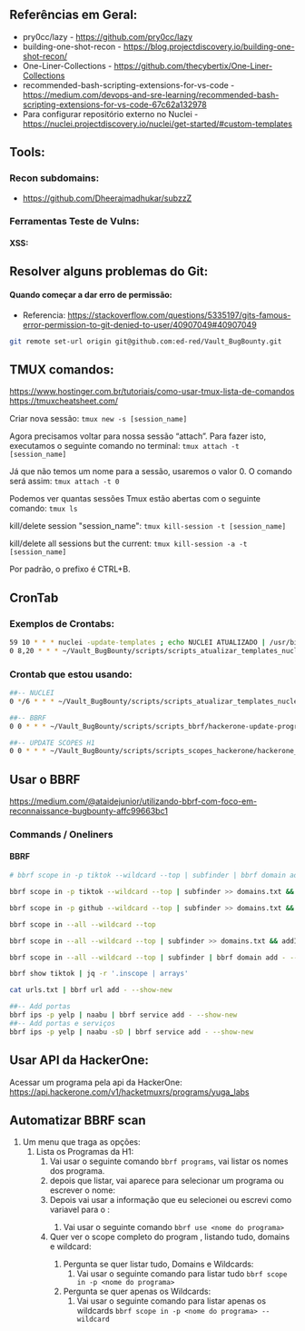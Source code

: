 ## Referências em Geral:
- pry0cc/lazy - https://github.com/pry0cc/lazy
- building-one-shot-recon - https://blog.projectdiscovery.io/building-one-shot-recon/
- One-Liner-Collections - https://github.com/thecybertix/One-Liner-Collections
- recommended-bash-scripting-extensions-for-vs-code - https://medium.com/devops-and-sre-learning/recommended-bash-scripting-extensions-for-vs-code-67c62a132978
- Para configurar repositório externo no Nuclei - https://nuclei.projectdiscovery.io/nuclei/get-started/#custom-templates

## Tools:
### Recon subdomains:
- https://github.com/Dheerajmadhukar/subzzZ

### Ferramentas Teste de Vulns:
#### XSS:


## Resolver alguns problemas do Git:
#### Quando começar a dar erro de permissão:
- Referencia:
    https://stackoverflow.com/questions/5335197/gits-famous-error-permission-to-git-denied-to-user/40907049#40907049
```bash
git remote set-url origin git@github.com:ed-red/Vault_BugBounty.git
```

## TMUX comandos:
https://www.hostinger.com.br/tutoriais/como-usar-tmux-lista-de-comandos
https://tmuxcheatsheet.com/

Criar nova sessão:
`tmux new -s [session_name]`

Agora precisamos voltar para nossa sessão “attach”. Para fazer isto, executamos o seguinte comando no terminal:
`tmux attach -t [session_name]`

Já que não temos um nome para a sessão, usaremos o valor 0. O comando será assim:
`tmux attach -t 0`

Podemos ver quantas sessões Tmux estão abertas com o seguinte comando:
`tmux ls`

kill/delete session "session_name":
`tmux kill-session -t [session_name]`

kill/delete all sessions but the current:
`tmux kill-session -a -t [session_name]`

Por padrão, o prefixo é CTRL+B.


## CronTab
### Exemplos de Crontabs:
```bash
59 10 * * * nuclei -update-templates ; echo NUCLEI ATUALIZADO | /usr/bin/notify >/dev/null 2>&1 >/dev/null 2>81
0 8,20 * * * ~/Vault_BugBounty/scripts/scripts_atualizar_templates_nuclei/setup_atualizar_templates_nuclei.sh ; echo NUCLEI ATUALIZADO - $(date) | $HOME/go/bin/notify >/dev/null 2>&1 >/dev/null 2>81

```
### Crontab que estou usando:
```bash
##-- NUCLEI
0 */6 * * * ~/Vault_BugBounty/scripts/scripts_atualizar_templates_nuclei/setup_atualizar_templates_nuclei.sh ; echo NUCLEI ATUALIZADO - $(date) | $HOME/go/bin/notify >/dev/null 2>&1 >/dev/null 2>81

##-- BBRF
0 0 * * * ~/Vault_BugBounty/scripts/scripts_bbrf/hackerone-update-program-scopes.sh ; echo UPDATE PROGRAMAS H1 - BBRF - $(date)\ncat ~/Vault_BugBounty/scripts/scripts_bbrf/qnt_empresas_dominios_h1.txt | $HOME/go/bin/notify -silent -bulk >/dev/null 2>&1 >/dev/null 2>81

##-- UPDATE SCOPES H1
0 0 * * * ~/Vault_BugBounty/scripts/scripts_scopes_hackerone/hackerone_program_api.sh ; echo UPDATE PROGRAMAS H1 - BBRF - $(date)\n$(cat ~/Vault_BugBounty/scripts/scripts_scopes_hackerone/qnt_empresas_dominios_h1.txt) | notify -silent -bulk >/dev/null 2>&1 >/dev/null 2>81


```


## Usar o BBRF
https://medium.com/@ataidejunior/utilizando-bbrf-com-foco-em-reconnaissance-bugbounty-affc99663bc1

### Commands / Oneliners
#### BBRF
```bash
# bbrf scope in -p tiktok --wildcard --top | subfinder | bbrf domain add - --show-new | notify -silent

bbrf scope in -p tiktok --wildcard --top | subfinder >> domains.txt && addInChunks domains.txt domains | notify -silent

bbrf scope in -p github --wildcard --top | subfinder >> domains.txt && addInChunks domains.txt domains | notify -silent -bulk

bbrf scope in --all --wildcard --top

bbrf scope in --all --wildcard --top | subfinder >> domains.txt && addInChunks domains.txt domains | notify -silent

bbrf scope in --all --wildcard --top | subfinder | bbrf domain add - --show-new | notify -silent

bbrf show tiktok | jq -r '.inscope | arrays'

cat urls.txt | bbrf url add - --show-new

##-- Add portas
bbrf ips -p yelp | naabu | bbrf service add - --show-new
##-- Add portas e serviços
bbrf ips -p yelp | naabu -sD | bbrf service add - --show-new

```

## Usar API da HackerOne:
Acessar um programa pela api da HackerOne:
https://api.hackerone.com/v1/hacketmuxrs/programs/yuga_labs


## Automatizar BBRF scan

1. Um menu que traga as opções:
   1. Lista os Programas da H1:
      1. Vai usar o seguinte comando `bbrf programs`, vai listar os nomes dos programa.
      2. depois que listar, vai aparece para selecionar um programa ou escrever o nome: 
      3. Depois vai usar a informação que eu selecionei ou escrevi como variavel para o <nome do programa>:
         1. Vai usar o seguinte comando `bbrf use <nome do programa>`
      4. Quer ver o scope completo do program <nome do programa>, listando tudo, domains e wildcard:
         1. Pergunta se quer listar tudo, Domains e Wildcards:
            1. Vai usar o seguinte comando para listar tudo `bbrf scope in -p <nome do programa>`
         2. Pergunta se quer apenas os Wildcards:
            1. Vai usar o seguinte comando para listar apenas os wildcards `bbrf scope in -p <nome do programa> --wildcard`


